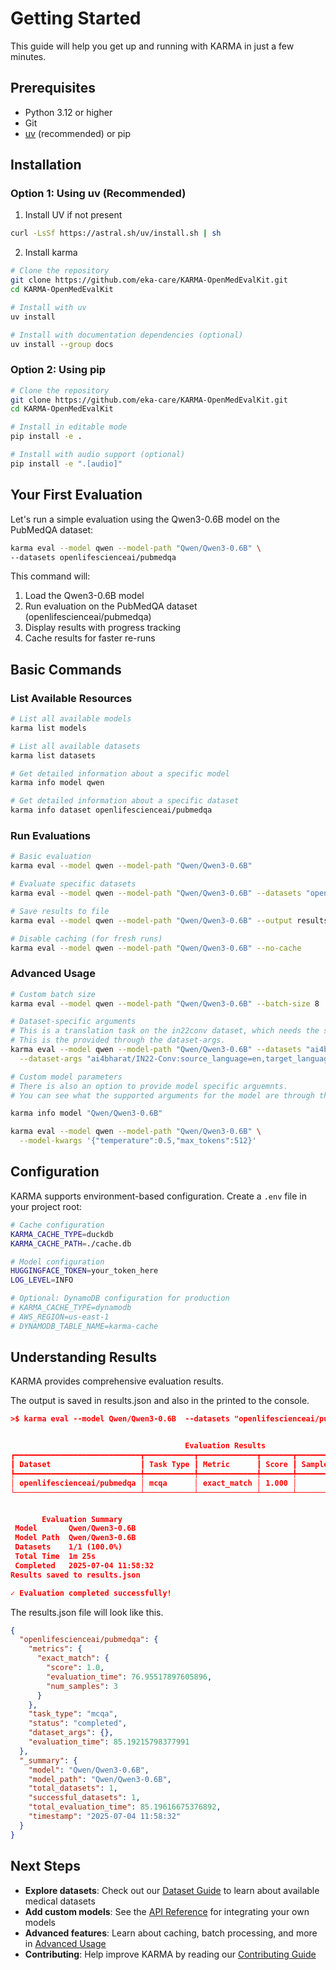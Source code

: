 # Getting Started

This guide will help you get up and running with KARMA in just a few minutes.

## Prerequisites

- Python 3.12 or higher
- Git
- [uv](https://docs.astral.sh/uv/) (recommended) or pip

## Installation

### Option 1: Using uv (Recommended)
1. Install UV if not present
```bash
curl -LsSf https://astral.sh/uv/install.sh | sh
```

2. Install karma 
```bash
# Clone the repository
git clone https://github.com/eka-care/KARMA-OpenMedEvalKit.git
cd KARMA-OpenMedEvalKit

# Install with uv
uv install

# Install with documentation dependencies (optional)
uv install --group docs
```

### Option 2: Using pip

```bash
# Clone the repository
git clone https://github.com/eka-care/KARMA-OpenMedEvalKit.git
cd KARMA-OpenMedEvalKit

# Install in editable mode
pip install -e .

# Install with audio support (optional)
pip install -e ".[audio]"
```

## Your First Evaluation

Let's run a simple evaluation using the Qwen3-0.6B model on the PubMedQA dataset:

```bash
karma eval --model qwen --model-path "Qwen/Qwen3-0.6B" \
--datasets openlifescienceai/pubmedqa
```

This command will:
1. Load the Qwen3-0.6B model
2. Run evaluation on the PubMedQA dataset (openlifescienceai/pubmedqa)
3. Display results with progress tracking
4. Cache results for faster re-runs

## Basic Commands

### List Available Resources

```bash
# List all available models
karma list models

# List all available datasets
karma list datasets

# Get detailed information about a specific model
karma info model qwen

# Get detailed information about a specific dataset
karma info dataset openlifescienceai/pubmedqa
```

### Run Evaluations

```bash
# Basic evaluation
karma eval --model qwen --model-path "Qwen/Qwen3-0.6B"

# Evaluate specific datasets
karma eval --model qwen --model-path "Qwen/Qwen3-0.6B" --datasets "openlifescienceai/pubmedqa,openlifescienceai/medmcqa"

# Save results to file
karma eval --model qwen --model-path "Qwen/Qwen3-0.6B" --output results.json

# Disable caching (for fresh runs)
karma eval --model qwen --model-path "Qwen/Qwen3-0.6B" --no-cache
```

### Advanced Usage

```bash
# Custom batch size
karma eval --model qwen --model-path "Qwen/Qwen3-0.6B" --batch-size 8

# Dataset-specific arguments
# This is a translation task on the in22conv dataset, which needs the source language and target language.
# This is the provided through the dataset-args.
karma eval --model qwen --model-path "Qwen/Qwen3-0.6B" --datasets "ai4bharat/IN22-Conv" \
  --dataset-args "ai4bharat/IN22-Conv:source_language=en,target_language=hi"

# Custom model parameters
# There is also an option to provide model specific arguemnts. 
# You can see what the supported arguments for the model are through the karma info command

karma info model "Qwen/Qwen3-0.6B"

karma eval --model qwen --model-path "Qwen/Qwen3-0.6B" \
  --model-kwargs '{"temperature":0.5,"max_tokens":512}'
```

## Configuration

KARMA supports environment-based configuration. Create a `.env` file in your project root:

```bash
# Cache configuration
KARMA_CACHE_TYPE=duckdb
KARMA_CACHE_PATH=./cache.db

# Model configuration
HUGGINGFACE_TOKEN=your_token_here
LOG_LEVEL=INFO

# Optional: DynamoDB configuration for production
# KARMA_CACHE_TYPE=dynamodb
# AWS_REGION=us-east-1
# DYNAMODB_TABLE_NAME=karma-cache
```

## Understanding Results

KARMA provides comprehensive evaluation results.

The output is saved in results.json and also in the printed to the console.


```json
>$ karma eval --model Qwen/Qwen3-0.6B  --datasets "openlifescienceai/pubmedqa" --batch-size 1 --model-kwargs '{"temperature":0.5, "enable_thinking": false}' --max-samples 3


                                       Evaluation Results                                        
┏━━━━━━━━━━━━━━━━━━━━━━━━━━━━┳━━━━━━━━━━━┳━━━━━━━━━━━━━┳━━━━━━━┳━━━━━━━━━┳━━━━━━━━┳━━━━━━━━━━━━━┓
┃ Dataset                    ┃ Task Type ┃ Metric      ┃ Score ┃ Samples ┃   Time ┃ Status      ┃
┡━━━━━━━━━━━━━━━━━━━━━━━━━━━━╇━━━━━━━━━━━╇━━━━━━━━━━━━━╇━━━━━━━╇━━━━━━━━━╇━━━━━━━━╇━━━━━━━━━━━━━┩
│ openlifescienceai/pubmedqa │ mcqa      │ exact_match │ 1.000 │       3 │ 1m 17s │ ✓ Completed │
└────────────────────────────┴───────────┴─────────────┴───────┴─────────┴────────┴─────────────┘


       Evaluation Summary        
 Model       Qwen/Qwen3-0.6B     
 Model Path  Qwen/Qwen3-0.6B     
 Datasets    1/1 (100.0%)        
 Total Time  1m 25s              
 Completed   2025-07-04 11:58:32 
Results saved to results.json

✓ Evaluation completed successfully!
```
The results.json file will look like this.
```json
{
  "openlifescienceai/pubmedqa": {
    "metrics": {
      "exact_match": {
        "score": 1.0,
        "evaluation_time": 76.95517897605896,
        "num_samples": 3
      }
    },
    "task_type": "mcqa",
    "status": "completed",
    "dataset_args": {},
    "evaluation_time": 85.19215798377991
  },
  "_summary": {
    "model": "Qwen/Qwen3-0.6B",
    "model_path": "Qwen/Qwen3-0.6B",
    "total_datasets": 1,
    "successful_datasets": 1,
    "total_evaluation_time": 85.19616675376892,
    "timestamp": "2025-07-04 11:58:32"
  }
}
```

## Next Steps

- **Explore datasets**: Check out our [Dataset Guide](user-guide/basic-usage.md) to learn about available medical datasets
- **Add custom models**: See the [API Reference](api-reference/models.md) for integrating your own models
- **Advanced features**: Learn about caching, batch processing, and more in [Advanced Usage](user-guide/advanced-usage.md)
- **Contributing**: Help improve KARMA by reading our [Contributing Guide](contributing.md)
